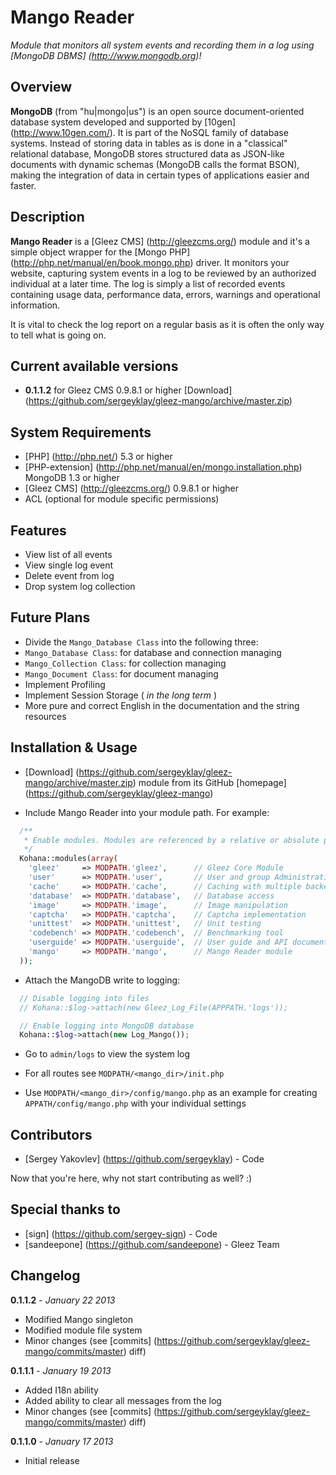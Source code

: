 # Mango Reader

_Module that monitors all system events and recording them in a log using [MongoDB DBMS] (http://www.mongodb.org)!_


## Overview

**MongoDB** (from "hu|mongo|us") is an open source document-oriented database system developed and supported by
[10gen] (http://www.10gen.com/). It is part of the NoSQL family of database systems. Instead of storing data in
tables as is done in a "classical" relational database, MongoDB stores structured data as JSON-like documents with
dynamic schemas (MongoDB calls the format BSON), making the integration of data in certain types of applications
easier and faster.


## Description

**Mango Reader** is a [Gleez CMS] (http://gleezcms.org/) module and it's a simple object wrapper for the
[Mongo PHP] (http://php.net/manual/en/book.mongo.php) driver. It monitors your website, capturing system
events in a log to be reviewed by an authorized individual at a later time. The log is simply a list of
recorded events containing usage data, performance data, errors, warnings and operational information.

It is vital to check the log report on a regular basis as it is often the only way to tell what is going on.


## Current available versions

- **0.1.1.2** for Gleez CMS 0.9.8.1 or higher [Download] (https://github.com/sergeyklay/gleez-mango/archive/master.zip)


## System Requirements

- [PHP] (http://php.net/) 5.3 or higher
- [PHP-extension] (http://php.net/manual/en/mongo.installation.php) MongoDB 1.3 or higher
- [Gleez CMS] (http://gleezcms.org/) 0.9.8.1 or higher
- ACL (optional for module specific permissions)


## Features

- View list of all events
- View single log event
- Delete event from log
- Drop system log collection


## Future Plans

- Divide the `Mango_Database Class` into the following three:
 - `Mango_Database Class`: for database and connection managing
 - `Mango_Collection Class`: for collection managing
 - `Mango_Document Class`: for document managing
- Implement Profiling
- Implement Session Storage ( *in the long term* )
- More pure and correct English in the documentation and the string resources


## Installation & Usage

- [Download] (https://github.com/sergeyklay/gleez-mango/archive/master.zip) module from its GitHub [homepage] (https://github.com/sergeyklay/gleez-mango) 

- Include Mango Reader into your module path. For example:
```php
  /**
   * Enable modules. Modules are referenced by a relative or absolute path.
   */
  Kohana::modules(array(
    'gleez'     => MODPATH.'gleez',      // Gleez Core Module
    'user'      => MODPATH.'user',       // User and group Administration
    'cache'     => MODPATH.'cache',      // Caching with multiple backends
    'database'  => MODPATH.'database',   // Database access
    'image'     => MODPATH.'image',      // Image manipulation
    'captcha'   => MODPATH.'captcha',    // Captcha implementation
    'unittest'  => MODPATH.'unittest',   // Unit testing
    'codebench' => MODPATH.'codebench',  // Benchmarking tool
    'userguide' => MODPATH.'userguide',  // User guide and API documentation
    'mango'     => MODPATH.'mango',      // Mango Reader module
  ));
```

- Attach the MangoDB write to logging:
```php
  // Disable logging into files
  // Kohana::$log->attach(new Gleez_Log_File(APPPATH.'logs'));

  // Enable logging into MongoDB database
  Kohana::$log->attach(new Log_Mango());
```

- Go to `admin/logs` to view the system log

- For all routes see `MODPATH/<mango_dir>/init.php`

- Use `MODPATH/<mango_dir>/config/mango.php` as an example for creating `APPATH/config/mango.php` with your individual settings


## Contributors

- [Sergey Yakovlev] (https://github.com/sergeyklay) - Code

Now that you're here, why not start contributing as well? :)


##  Special thanks to

- [sign] (https://github.com/sergey-sign) - Code
- [sandeepone] (https://github.com/sandeepone) - Gleez Team


## Changelog

**0.1.1.2** - *January 22 2013*

- Modified Mango singleton
- Modified module file system
- Minor changes (see [commits] (https://github.com/sergeyklay/gleez-mango/commits/master) diff)

**0.1.1.1** - *January 19 2013*

- Added I18n ability
- Added ability to clear all messages from the log
- Minor changes (see [commits] (https://github.com/sergeyklay/gleez-mango/commits/master) diff)

**0.1.1.0** - *January 17 2013*

- Initial release
